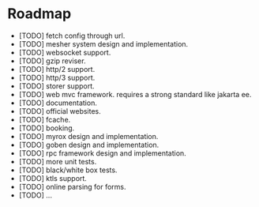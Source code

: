 Roadmap
=======

  * [TODO] fetch config through url.
  * [TODO] mesher system design and implementation.
  * [TODO] websocket support.
  * [TODO] gzip reviser.
  * [TODO] http/2 support.
  * [TODO] http/3 support.
  * [TODO] storer support.
  * [TODO] web mvc framework. requires a strong standard like jakarta ee.
  * [TODO] documentation.
  * [TODO] official websites.
  * [TODO] fcache.
  * [TODO] booking.
  * [TODO] myrox design and implementation.
  * [TODO] goben design and implementation.
  * [TODO] rpc framework design and implementation.
  * [TODO] more unit tests.
  * [TODO] black/white box tests.
  * [TODO] ktls support.
  * [TODO] online parsing for forms.
  * [TODO] ...

